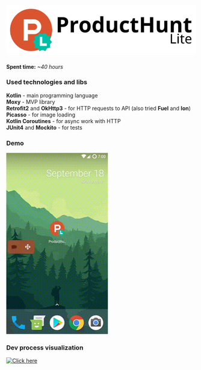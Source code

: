 [![Logo](demo/product_hunt_lite.png)](#)
----------------------------------------------
**Spent time:** _~40 hours_

### Used technologies and libs
**Kotlin** - main programming language\
**Moxy** - MVP library\
**Retrofit2** and **OkHttp3** - for HTTP requests to API (also tried **Fuel** and **Ion**)\
**Picasso** - for image loading\
**Kotlin Coroutines** - for async work with HTTP\
**JUnit4** and **Mockito** - for tests

### Demo
[![Demo](demo/screencord.gif)](#)

### Dev process visualization
[![Click here](http://img.youtube.com/vi/S7sgmbd0OPU/0.jpg)](http://www.youtube.com/watch?v=S7sgmbd0OPU)
